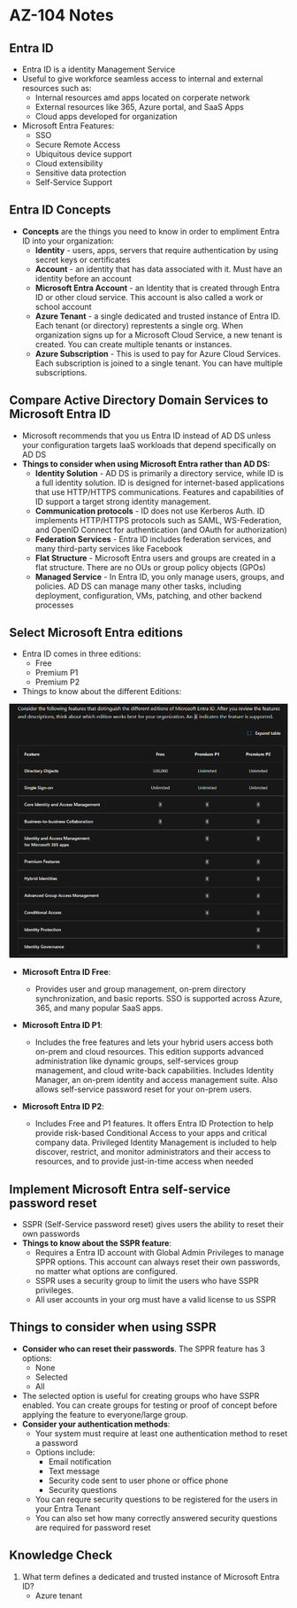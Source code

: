  # AZ-104 Notes
## Entra ID
- Entra ID is a identity  Management Service
- Useful to give workforce seamless access to internal and external resources such as:
	- Internal resources amd apps located on corperate network
	- External resources like 365, Azure portal, and SaaS Apps
	- Cloud apps developed for organization
		<br/>
- Microsoft Entra Features:
	- SSO
	- Secure Remote Access
	- Ubiquitous device support
	- Cloud extensibility
	- Sensitive data protection
	- Self-Service Support
		<br/>
## Entra ID Concepts
- **Concepts** are the things you need to know in order to empliment Entra ID into your organization:
	- **Identity** - users, apps, servers that require authentication by using secret keys or certificates
	- **Account** - an identity that has data associated with it. Must have an identity before an account
	- **Microsoft Entra Account** - an Identity that is created through Entra ID or other cloud service. This account is also called a work or school account
	- **Azure Tenant** - a single dedicated and trusted instance of Entra ID. Each tenant (or directory) represtents a single org. When organization signs up for a Microsoft Cloud Service, a new tenant is created. You can create multiple tenants or instances. 
	- **Azure Subscription** - This is used to pay for Azure Cloud Services. Each subscription is joined to a single tenant. You can have multiple subscriptions. 
		<br/>
## Compare Active Directory Domain Services to Microsoft Entra ID
- Microsoft recommends that you us Entra ID instead of AD DS unless your configuration targets IaaS workloads that depend specifically on AD DS
- **Things to consider when using Microsoft Entra rather than AD DS:**
	- **Identity Solution** - AD DS is primarily a directory service, while ID is a full identity solution. ID is designed for internet-based applications that use HTTP/HTTPS communications. Features and capabilities of ID support a target strong identity management.
	- **Communication protocols** - ID does not use Kerberos Auth. ID implements HTTP/HTTPS protocols such as SAML, WS-Federation, and OpenID Connect for authentication (and OAuth for authorization)
	- **Federation Services** - Entra ID includes federation services, and many third-party services like Facebook
	- **Flat Structure** - Microsoft Entra users and groups are created in a flat structure. There are no OUs or group policy objects (GPOs)
	- **Managed Service** - In Entra ID, you only manage users, groups, and policies. AD DS can manage many other tasks, including deployment, configuration, VMs, patching, and other backend processes
		<br/>
## Select Microsoft Entra editions
- Entra ID comes in three editions:
	- Free
	- Premium P1
	- Premium P2
- Things to know about the different Editions:


![Screenshot 2024-03-22 141351.png](../_resources/Screenshot%202024-03-22%20141351.png)

- **Microsoft Entra ID Free**:
	- Provides user and group management, on-prem directory synchronization, and basic reports. SSO is supported across Azure, 365, and many popular SaaS apps.

- **Microsoft Entra ID P1**:
	- Includes the free features and lets your hybrid users access both on-prem and cloud resources. This edition supports advanced administration like dynamic groups, self-services group management, and cloud write-back capabilities. Includes Identity Manager, an on-prem identity and access management suite. Also allows self-service password reset for your on-prem users.

- **Microsoft Entra ID P2**:
	- Includes Free and P1 features. It offers Entra ID Protection to help provide risk-based Conditional Access to your apps and critical company data. Privileged Identity Management is included to help discover, restrict, and monitor administrators and their access to resources, and to provide just-in-time access when needed
		<br/>
## Implement Microsoft Entra self-service password reset
- SSPR (Self-Service password reset) gives users the ability to reset their own passwords
- **Things to know about the SSPR feature**:
	- Requires a Entra ID account with Global Admin Privileges to manage SPPR options. This account can always reset their own passwords, no matter what options are configured.
	- SSPR uses a security group to limit the users who have SSPR privileges.
	- All user accounts in your org must have a valid license to us SSPR
		<br/>
## Things to consider when using SSPR
- **Consider who can reset their passwords**. The SPPR feature has 3 options:
	- None
	- Selected
	- All
- The selected option is useful for creating groups who have SSPR enabled. You can create groups for testing or proof of concept before applying the feature to everyone/large group.
	<br/>
- **Consider your authentication methods**:
	- Your system must require at least one authentication method to reset a password
	- Options include:
		- Email notification
		- Text message
		- Security code sent to user phone or office phone
		- Security questions
	- You can requre security questions to be registered for the users in your Entra Tenant
	- You can also set how many correctly answered security questions are required for password reset
		<br/>
## Knowledge Check 
1. What term defines a dedicated and trusted instance of Microsoft Entra ID?
	- Azure tenant 
